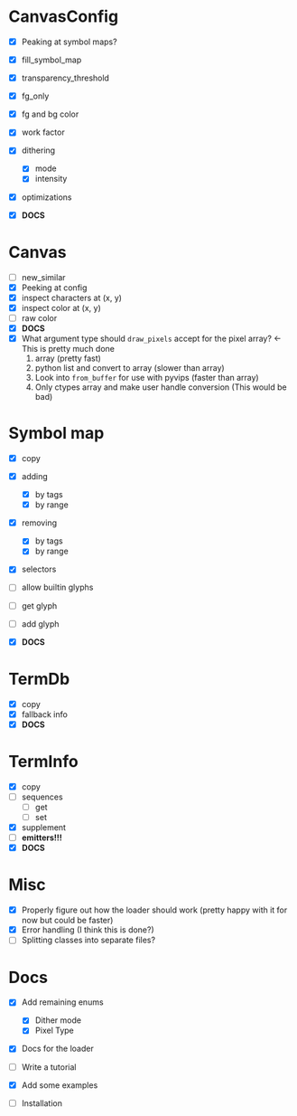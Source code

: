 # CanvasConfig

- [x] Peaking at symbol maps?

- [x] fill_symbol_map
- [x] transparency_threshold
- [x] fg_only
- [x] fg and bg color
- [x] work factor
- [x] dithering
    - [x] mode
    - [x] intensity
- [x] optimizations
- [x] **DOCS**

# Canvas

- [ ] new_similar
- [x] Peeking at config
- [x] inspect characters at (x, y)
- [x] inspect color at (x, y)
- [ ] raw color
- [x] **DOCS**
- [x] What argument type should `draw_pixels` accept for the pixel array? <- This is pretty much done
    1. array (pretty fast)
    2. python list and convert to array (slower than array)
    3. Look into `from_buffer` for use with pyvips (faster than array)
    4. Only ctypes array and make user handle conversion (This would be bad)

# Symbol map

- [x] copy
- [x] adding
    - [x] by tags
    - [x] by range
- [x] removing
    - [x] by tags
    - [x] by range

- [x] selectors

- [ ] allow builtin glyphs
- [ ] get glyph
- [ ] add glyph
- [x] **DOCS**

# TermDb

- [x] copy
- [x] fallback info
- [x] **DOCS**

# TermInfo

- [x] copy
- [ ] sequences
    - [ ] get
    - [ ] set
- [x] supplement
- [ ] **emitters!!!**
- [x] **DOCS**

# Misc
- [x] Properly figure out how the loader should work (pretty happy with it for now but could be faster)
- [x] Error handling (I think this is done?)
- [ ] Splitting classes into separate files?

# Docs
- [x] Add remaining enums
  - [x] Dither mode
  - [x] Pixel Type

- [x] Docs for the loader

- [ ] Write a tutorial
- [x] Add some examples
- [ ] Installation
